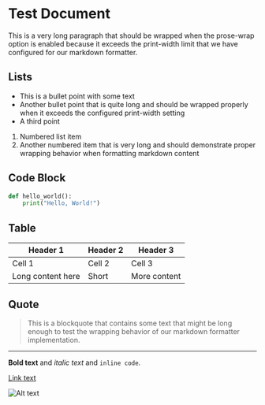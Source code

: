 # Test Document

This is a very long paragraph that should be wrapped when the prose-wrap option is enabled because it exceeds the print-width limit that we have configured for our markdown formatter.

## Lists

- This is a bullet point with some text
- Another bullet point that is quite long and should be wrapped properly when it exceeds the configured print-width setting
- A third point

1. Numbered list item
2. Another numbered item that is very long and should demonstrate proper wrapping behavior when formatting markdown content

## Code Block

```python
def hello_world():
    print("Hello, World!")
```

## Table

| Header 1 | Header 2 | Header 3 |
|----------|----------|----------|
| Cell 1   | Cell 2   | Cell 3   |
| Long content here | Short | More content |

## Quote

> This is a blockquote that contains some text that might be long enough to test the wrapping behavior of our markdown formatter implementation.

---

**Bold text** and *italic text* and `inline code`.

[Link text](https://example.com)

![Alt text](image.jpg)
